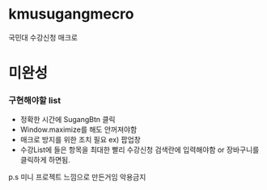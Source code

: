 # kmusugangmecro
국민대 수강신청 매크로 


# 미완성 

### 구현해야할 list 

- 정확한 시간에 SugangBtn 클릭
- Window.maximize를 해도 안꺼져야함 
- 매크로 방지를 위한 조치 필요 ex) 팝업창
- 수강List에 들은 항목을 최대한 빨리 수강신청 검색란에 입력해야함 or 장바구니를 클릭하게 하면됨.



p.s 미니 프로젝트 느낌으로 만든거임 악용금지
